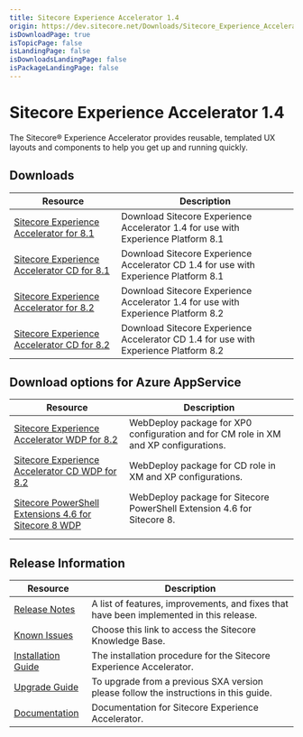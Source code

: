```yaml
---
title: Sitecore Experience Accelerator 1.4
origin: https://dev.sitecore.net/Downloads/Sitecore_Experience_Accelerator/14/Sitecore_Experience_Accelerator_14_Initial_Release.aspx
isDownloadPage: true
isTopicPage: false
isLandingPage: false
isDownloadsLandingPage: false
isPackageLandingPage: false
---
```


# Sitecore Experience Accelerator 1.4

The Sitecore® Experience Accelerator provides reusable, templated UX layouts and components to help you get up and running quickly.

## Downloads

 | Resource | Description |
 | --- | --- |
 | [Sitecore Experience Accelerator for 8.1](https://scdp.blob.core.windows.net/downloads/Sitecore%20Experience%20Accelerator/14/Sitecore%20Experience%20Accelerator%2014%20Initial%20Release/Secure/Sitecore%20Experience%20Accelerator%201.4%20rev.%20170623%20for%208.1.zip) | Download Sitecore Experience Accelerator 1.4 for use with Experience Platform 8.1 |
 | [Sitecore Experience Accelerator CD for 8.1](https://scdp.blob.core.windows.net/downloads/Sitecore%20Experience%20Accelerator/14/Sitecore%20Experience%20Accelerator%2014%20Initial%20Release/Secure/Sitecore%20Experience%20Accelerator%201.4%20rev.%20170623%20for%208.1%20CD.zip) | Download Sitecore Experience Accelerator CD 1.4 for use with Experience Platform 8.1 |
 | [Sitecore Experience Accelerator for 8.2](https://scdp.blob.core.windows.net/downloads/Sitecore%20Experience%20Accelerator/14/Sitecore%20Experience%20Accelerator%2014%20Initial%20Release/Secure/Sitecore%20Experience%20Accelerator%201.4%20rev.%20170623%20for%208.2.zip) | Download Sitecore Experience Accelerator 1.4 for use with Experience Platform 8.2 |
 | [Sitecore Experience Accelerator CD for 8.2](https://scdp.blob.core.windows.net/downloads/Sitecore%20Experience%20Accelerator/14/Sitecore%20Experience%20Accelerator%2014%20Initial%20Release/Secure/Sitecore%20Experience%20Accelerator%201.4%20rev.%20170623%20for%208.2%20CD.zip) | Download Sitecore Experience Accelerator CD 1.4 for use with Experience Platform 8.2 |

## Download options for Azure AppService

 | Resource | Description |
 | --- | --- |
 | [Sitecore Experience Accelerator WDP for 8.2](https://scdp.blob.core.windows.net/downloads/Sitecore%20Experience%20Accelerator/14/Sitecore%20Experience%20Accelerator%2014%20Initial%20Release/Secure/Sitecore%20Experience%20Accelerator%201.4%20rev.%20170623%20for%208.2.scwdp.zip) | WebDeploy package for XP0 configuration and for CM role in XM and XP configurations.  <br /> |
 | [Sitecore Experience Accelerator CD WDP for 8.2](https://scdp.blob.core.windows.net/downloads/Sitecore%20Experience%20Accelerator/14/Sitecore%20Experience%20Accelerator%2014%20Initial%20Release/Secure/Sitecore%20Experience%20Accelerator%201.4%20rev.%20170623%20for%208.2%20CD.scwdp.zip) | WebDeploy package for CD role in XM and XP configurations.  <br /> |
 | [Sitecore PowerShell Extensions 4.6 for Sitecore 8 WDP](https://scdp.blob.core.windows.net/downloads/Sitecore%20Experience%20Accelerator/14/Sitecore%20Experience%20Accelerator%2014%20Initial%20Release/Secure/Sitecore%20PowerShell%20Extensions-4.6%20for%20Sitecore%208.scwdp.zip) | WebDeploy package for Sitecore PowerShell Extension 4.6 for Sitecore 8.  <br /><br /> |

## Release Information

 | Resource | Description |
 | --- | --- |
 | [Release Notes](/downloads/Sitecore_Experience_Accelerator/14/Sitecore_Experience_Accelerator_14_Initial_Release/Release_Notes) | A list of features, improvements, and fixes that have been implemented in this release. |
 | [Known Issues](https://kb.sitecore.net/articles/196733) | Choose this link to access the Sitecore Knowledge Base. |
 | [Installation Guide](https://scdp.blob.core.windows.net/downloads/Sitecore%20Experience%20Accelerator/14/Sitecore%20Experience%20Accelerator%2014%20Initial%20Release/Secure/SXA%201.4%20Installation%20Guide.pdf) | The installation procedure for the Sitecore Experience Accelerator. |
 | [Upgrade Guide](https://scdp.blob.core.windows.net/downloads/Sitecore%20Experience%20Accelerator/14/Sitecore%20Experience%20Accelerator%2014%20Initial%20Release/Secure/SXA%201.4%20Upgrade%20Guide.pdf) | To upgrade from a previous SXA version please follow the instructions in this guide. |
 | [Documentation](https://doc.sitecore.net:443/en/Products/Sitecore_Experience_Accelerator) | Documentation for Sitecore Experience Accelerator. |